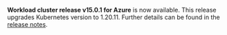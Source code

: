 **Workload cluster release v15.0.1 for Azure** is now available. This release upgrades Kubernetes version to 1.20.11. Further details can be found in the [release notes](https://docs.giantswarm.io/changes/workload-cluster-releases-azure/releases/azure-v15.0.1/).
